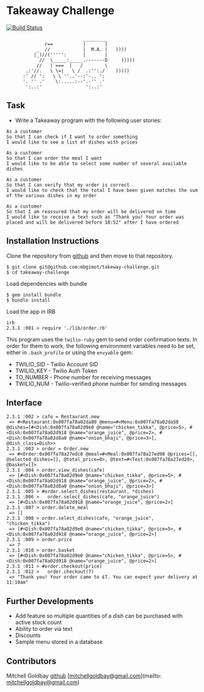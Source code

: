 Takeaway Challenge
==================
[![Build Status](https://travis-ci.org/mbgimot/takeaway-challenge.svg?branch=master)](https://travis-ci.org/mbgimot/takeaway-challenge)
```
                            _________
              r==           |       |
           _  //            |  M.A. |   ))))
          |_)//(''''':      |       |
            //  \_____:_____.-------D     )))))
           //   | ===  |   /        \
       .:'//.   \ \=|   \ /  .:'':./    )))))
      :' // ':   \ \ ''..'--:'-.. ':
      '. '' .'    \:.....:--'.-'' .'
       ':..:'                ':..:'

 ```

Task
-----
* Write a Takeaway program with the following user stories:

```
As a customer
So that I can check if I want to order something
I would like to see a list of dishes with prices

As a customer
So that I can order the meal I want
I would like to be able to select some number of several available dishes

As a customer
So that I can verify that my order is correct
I would like to check that the total I have been given matches the sum of the various dishes in my order

As a customer
So that I am reassured that my order will be delivered on time
I would like to receive a text such as "Thank you! Your order was placed and will be delivered before 18:52" after I have ordered
```

Installation Instructions
-----
Clone the repository from [github](https://github.com/mbgimot/takeaway-challenge) and then move to that repository.

```
$ git clone git@github.com:mbgimot/takeway-challenge.git
$ cd takeaway-challenge
```

Load dependencies with bundle
```
$ gem install bundle
$ bundle install
```

Load the app in IRB
```
irb
2.3.1 :001 > require './lib/order.rb'
```

This program uses the ```twilio-ruby``` gem to send order confirmation texts. In order for them to work, the following environment variables need to be set, either in ```.bash_profile``` or using the ```envyable``` gem:

* TWILIO_SID - Twilio Account SID  
* TWILIO_KEY - Twilio Auth Token  
* TO_NUMBER - Phone number for receiving messages  
* TWILIO_NUM - Twilio-verified phone number for sending messages  

Interface
-----
```
2.3.1 :002 > cafe = Restaurant.new
 => #<Restaurant:0x007fa78a02da80 @menu=#<Menu:0x007fa78a02da58 @dishes=[#<Dish:0x007fa78a02d9e0 @name="chicken_tikka", @price=5>, #<Dish:0x007fa78a02d918 @name="orange_juice", @price=2>, #<Dish:0x007fa78a02d8a0 @name="onion_bhaji", @price=3>], @dish_class=Dish>>
2.3.1 :003 > order = Order.new
 => #<Order:0x007fa78a27edc0 @meal=#<Meal:0x007fa78a27ed98 @prices=[], @selected_dishes=[], @total_price=0>, @text=#<Text:0x007fa78a27ed20>, @basket=[]>
2.3.1 :004 > order.view_dishes(cafe)
 => [#<Dish:0x007fa78a02d9e0 @name="chicken_tikka", @price=5>, #<Dish:0x007fa78a02d918 @name="orange_juice", @price=2>, #<Dish:0x007fa78a02d8a0 @name="onion_bhaji", @price=3>]
2.3.1 :005 > #order.select_dishes(restaurant, *dishes)
2.3.1 :006 >   order.select_dishes(cafe, "orange_juice")
 => [#<Dish:0x007fa78a02d918 @name="orange_juice", @price=2>]
2.3.1 :007 > order.delete_meal
 => []
2.3.1 :008 > order.select_dishes(cafe, "orange_juice", "chicken_tikka")
 => [#<Dish:0x007fa78a02d9e0 @name="chicken_tikka", @price=5>, #<Dish:0x007fa78a02d918 @name="orange_juice", @price=2>]
2.3.1 :009 > order.price
 => 7
2.3.1 :010 > order.basket
 => [#<Dish:0x007fa78a02d9e0 @name="chicken_tikka", @price=5>, #<Dish:0x007fa78a02d918 @name="orange_juice", @price=2>]
2.3.1 :011 > #order.checkout(price)
2.3.1 :012 >   order.checkout(7)
 => "Thank you! Your order came to £7. You can expect your delivery at 11:10am"
```

Further Developments
-----
* Add feature so multiple quantities of a dish can be purchased with active stock count
* Ability to order via text
* Discounts
* Sample menu stored in a database

Contributors
-----
Mitchell Goldbay [github](https://github.com/mbgimot/) [mitchellgoldbay@gmail.com](mailto: mitchellgoldbay@gmail.com)
